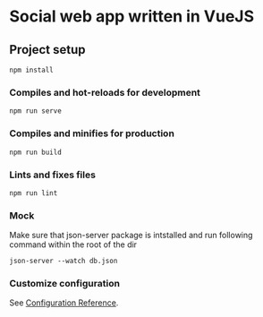 # Social web app written in VueJS

## Project setup
```
npm install
```

### Compiles and hot-reloads for development
```
npm run serve
```

### Compiles and minifies for production
```
npm run build
```

### Lints and fixes files
```
npm run lint
```

### Mock
Make sure that json-server package is intstalled and run following command within the root of the dir
```
json-server --watch db.json
```

### Customize configuration
See [Configuration Reference](https://cli.vuejs.org/config/).
